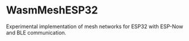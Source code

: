 # WasmMeshESP32
Experimental implementation of mesh networks for ESP32 with ESP-Now and BLE communication.
